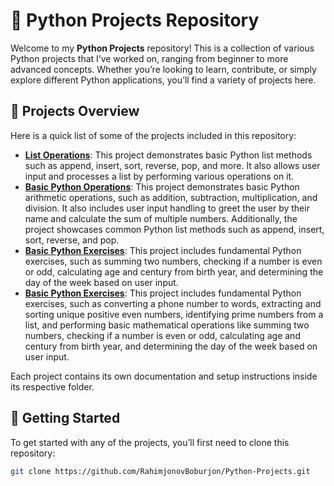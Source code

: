 # 🐍 Python Projects Repository

Welcome to my **Python Projects** repository! This is a collection of various Python projects that I’ve worked on, ranging from beginner to more advanced concepts. Whether you’re looking to learn, contribute, or simply explore different Python applications, you’ll find a variety of projects here.

## 📁 Projects Overview

Here is a quick list of some of the projects included in this repository:

- **[List Operations](./Lesson01.py)**: This project demonstrates basic Python list methods such as append, insert, sort, reverse, pop, and more. It also allows user input and processes a list by performing various operations on it.
- **[Basic Python Operations](./Lesson02.py)**: This project demonstrates basic Python arithmetic operations, such as addition, subtraction, multiplication, and division. It also includes user input handling to greet the user by their name and calculate the sum of multiple numbers. Additionally, the project showcases common Python list methods such as append, insert, sort, reverse, and pop.
- **[Basic Python Exercises](./ProgressTest01.py)**: This project includes fundamental Python exercises, such as summing two numbers, checking if a number is even or odd, calculating age and century from birth year, and determining the day of the week based on user input.
- **[Basic Python Exercises](./Lesson03.py)**: This project includes fundamental Python exercises, such as converting a phone number to words, extracting and sorting unique positive even numbers, identifying prime numbers from a list, and performing basic mathematical operations like summing two numbers, checking if a number is even or odd, calculating age and century from birth year, and determining the day of the week based on user input.


Each project contains its own documentation and setup instructions inside its respective folder.

## 🚀 Getting Started

To get started with any of the projects, you’ll first need to clone this repository:

```bash
git clone https://github.com/RahimjonovBoburjon/Python-Projects.git

